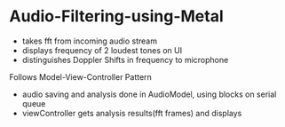 # Audio-Filtering-using-Metal

- takes fft from incoming audio stream
- displays frequency of 2 loudest tones on UI
- distinguishes Doppler Shifts in frequency to microphone

Follows Model-View-Controller Pattern
- audio saving and analysis done in AudioModel, using blocks on serial queue
- viewController gets analysis results(fft frames) and displays
